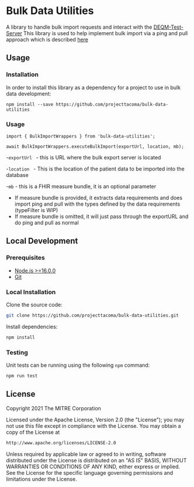# Bulk Data Utilities 

A library to handle  bulk import requests and interact with the [DEQM-Test-Server](https://github.com/projecttacoma/deqm-test-server) This library is used to help implement bulk import via a  ping and pull approach which is described [here](https://github.com/smart-on-fhir/bulk-import/blob/master/import-pnp.md)

## Usage 
###  Installation
In order to install this library as a dependency for a project  to use in bulk data development: 

```npm install --save https://github.com/projecttacoma/bulk-data-utilities```

### Usage

```import { BulkImportWrappers } from 'bulk-data-utilities';```

```await BulkImportWrappers.executeBulkImport(exportUrl, location, mb);```

 -```exportUrl ``` - this is URL where the bulk export server is located 

 -```location ``` -  This is the location of the patient data to be imported into the database

 -```mb``` - this is a FHIR measure bundle, it is an optional parameter 
  - If measure bundle is provided, it extracts data requirements and does import ping and pull with the types defined by the data requirements (typeFilter is WIP)
- If measure bundle is omitted, it will just pass through the exportURL and do ping and pull as normal

## Local Development
### Prerequisites

- [Node.js >=16.0.0](https://nodejs.org/en/)
- [Git](https://git-scm.com/)


### Local Installation

Clone the source code:

```bash
git clone https://github.com/projecttacoma/bulk-data-utilities.git
```

Install dependencies:

```bash
npm install
```

### Testing

Unit tests can be running using the following `npm` command:

```bash
npm run test
```


## License

Copyright 2021 The MITRE Corporation

Licensed under the Apache License, Version 2.0 (the "License"); you may not use this file except in compliance with the License. You may obtain a copy of the License at

```bash
http://www.apache.org/licenses/LICENSE-2.0
```

Unless required by applicable law or agreed to in writing, software distributed under the License is distributed on an "AS IS" BASIS, WITHOUT WARRANTIES OR CONDITIONS OF ANY KIND, either express or implied. See the License for the specific language governing permissions and limitations under the License.
